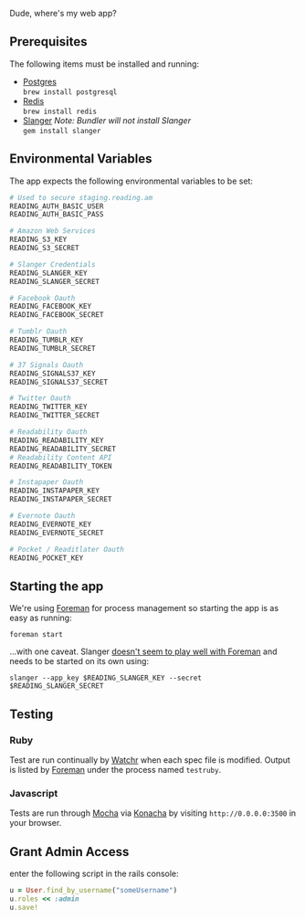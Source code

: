 Dude, where's my web app?

## Prerequisites

The following items must be installed and running:

* [Postgres](http://www.postgresql.org/)  
  `brew install postgresql`
* [Redis](http://redis.io/)  
  `brew install redis`
* [Slanger](https://github.com/stevegraham/slanger)
  *Note: Bundler will not install Slanger*  
  `gem install slanger`

## Environmental Variables

The app expects the following environmental variables to be set:

```bash
# Used to secure staging.reading.am
READING_AUTH_BASIC_USER
READING_AUTH_BASIC_PASS

# Amazon Web Services
READING_S3_KEY
READING_S3_SECRET

# Slanger Credentials
READING_SLANGER_KEY
READING_SLANGER_SECRET

# Facebook Oauth
READING_FACEBOOK_KEY
READING_FACEBOOK_SECRET

# Tumblr Oauth
READING_TUMBLR_KEY
READING_TUMBLR_SECRET

# 37 Signals Oauth
READING_SIGNALS37_KEY
READING_SIGNALS37_SECRET

# Twitter Oauth
READING_TWITTER_KEY
READING_TWITTER_SECRET

# Readability Oauth
READING_READABILITY_KEY
READING_READABILITY_SECRET
# Readability Content API
READING_READABILITY_TOKEN

# Instapaper Oauth
READING_INSTAPAPER_KEY
READING_INSTAPAPER_SECRET

# Evernote Oauth
READING_EVERNOTE_KEY
READING_EVERNOTE_SECRET

# Pocket / Readitlater Oauth
READING_POCKET_KEY
```

## Starting the app

We're using [Foreman](https://github.com/ddollar/foreman) for
process management so starting the app is as easy as running:

`foreman start`

...with one caveat. Slanger [doesn't seem to play well with Foreman](https://github.com/stevegraham/slanger/issues/77)
and needs to be started on its own using:

`slanger --app_key $READING_SLANGER_KEY --secret
$READING_SLANGER_SECRET`

## Testing

### Ruby

Test are run continually by [Watchr](https://github.com/mynyml/watchr)
when each spec file is modified. Output is listed by [Foreman](https://github.com/ddollar/foreman)
under the process named `testruby`.

### Javascript

Tests are run through [Mocha](http://visionmedia.github.com/mocha/)
via [Konacha](https://github.com/jfirebaugh/konacha) by visiting
`http://0.0.0.0:3500` in your browser.

## Grant Admin Access
enter the following script in the rails console:
```ruby
u = User.find_by_username("someUsername")
u.roles << :admin
u.save!
```
